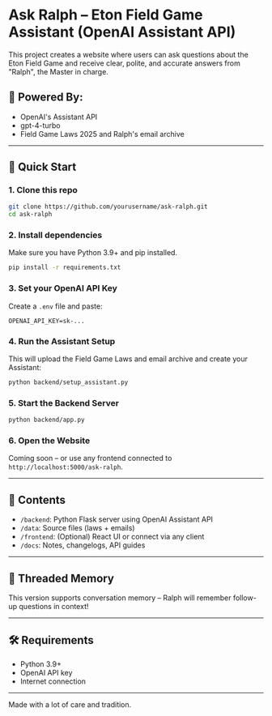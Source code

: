 
# Ask Ralph – Eton Field Game Assistant (OpenAI Assistant API)

This project creates a website where users can ask questions about the Eton Field Game and receive clear, polite, and accurate answers from "Ralph", the Master in charge.

## 🧠 Powered By:
- OpenAI's Assistant API
- gpt-4-turbo
- Field Game Laws 2025 and Ralph's email archive

---

## 🚀 Quick Start

### 1. Clone this repo

```bash
git clone https://github.com/yourusername/ask-ralph.git
cd ask-ralph
```

### 2. Install dependencies

Make sure you have Python 3.9+ and pip installed.

```bash
pip install -r requirements.txt
```

### 3. Set your OpenAI API Key

Create a `.env` file and paste:

```
OPENAI_API_KEY=sk-...
```

### 4. Run the Assistant Setup

This will upload the Field Game Laws and email archive and create your Assistant:

```bash
python backend/setup_assistant.py
```

### 5. Start the Backend Server

```bash
python backend/app.py
```

### 6. Open the Website

Coming soon – or use any frontend connected to `http://localhost:5000/ask-ralph`.

---

## 📁 Contents

- `/backend`: Python Flask server using OpenAI Assistant API
- `/data`: Source files (laws + emails)
- `/frontend`: (Optional) React UI or connect via any client
- `/docs`: Notes, changelogs, API guides

---

## 🧵 Threaded Memory

This version supports conversation memory – Ralph will remember follow-up questions in context!

---

## 🛠 Requirements

- Python 3.9+
- OpenAI API key
- Internet connection

---

Made with a lot of care and tradition.
